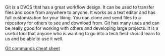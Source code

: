 Git is a DVCS that has a great workflow design.
It can be used to transfer files and code from anywhere to anyone.
It works as a text editor and has full customization for your liking.
You can clone and send files to a repository for others to see and download from.
Git has many uses and can be really good for working with others and developing large projects. It is a useful tool that anyone who is wanting to go into a tech field should learn to us and be able to use it well.

[Git commands cheat sheet](https://docs.google.com/document/d/1VQ7lPZYqb_BOWfupTV_TbVLxk4IAZ1fE9eP_JqD7Fhg/edit?usp=sharing)

